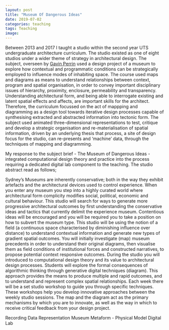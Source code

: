 ```yaml
---
layout: post
title: "Museum Of Dangerous Ideas"
date: 2019-07-02
categories: teaching
tags: Teaching
image:
---
```


Between 2013 and 2017 I taught a studio within the second year UTS undergraduate architecture curriculum. The studio existed as one of eight studios under a wider theme of strategy in architectural design. The subject, overseen by [Gavin Perrin](https://www.uts.edu.au/staff/gavin.perin) used a design project of a museum to explore how contextual and programmatic conditions can be strategically employed to influence modes of inhabiting space. The course used maps and diagrams as means to understand relationships between context, program and spatial organisation, in order to convey important disciplinary issues of hierarchy, proximity, enclosure, permeability and transparency. Understanding atchitectural form, and being able to interrogate existing and latent spatial effects and affects, are important skills for the architect. Therefore, the curriculum focussed on the act of mappping and diagramming as a design tool towards iterative design processes capable of synthesising extracted and abstracted information into tectonic form. The subject used animated three-dimensional representations to test, critique and develop a strategic organisation and re-materialisation of spatial information, driven by an underlying thesis that process, a site of design focus for the studio, can re-presents and ‘machine’ data, through the techniques of mapping and diagramming.

My response to the subject brief - The Museum of Dangerous Ideas - integrated computational design theory and practice into the process requiring a dedicated digital lab component to the teaching. The studio abstract read as follows;

Sydney’s Museums are inherently conservative; both in the way they exhibit artefacts and the architectural devices
used to control experience. When you enter any museum you step into a highly curated world where architectural
form complicity modifies social, political, economic and cultural behaviour. This studio will search for ways to generate more progressive architectural outcomes by first understanding the conservative ideas and tactics that currently delimit the experience museum. Contentious ideas will be encouraged and you will be required you to take a position on how to subvert the museum type. This studio will be using the notion of a field (a continuous space characterised by diminishing influence over distance) to understand contextual information and generate new types of gradient spatial outcomes. You will initially investigate (map) museum precedents in order to understand their original diagrams, then visualise them as field conditions of institutional forces and constructed narratives, to propose potential context responsive outcomes. During the studio you will introduced to computational design theory and its value to architectural design processes. Students will explore the formal consequences of algorithmic thinking through generative digital techniques (diagram). This approach provides the means to produce multiple and rapid outcomes, and to understand and represent complex spatial relationships. Each week there will be a set studio workshop to guide you through specific techniques. These workshops help you develop innovative approaches between the weekly studio sessions. The map and the diagram act as the primary mechanisms by which you are to innovate, as well as the way in which to receive critical feedback from your design project.

Recording Data
Representation
Museum Metaform - Physical Model
Digital Lab

